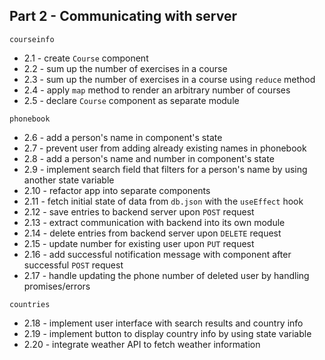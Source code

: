 ## Part 2 - Communicating with server

`courseinfo`

- 2.1 - create `Course` component
- 2.2 - sum up the number of exercises in a course
- 2.3 - sum up the number of exercises in a course using `reduce` method
- 2.4 - apply `map` method to render an arbitrary number of courses
- 2.5 - declare `Course` component as separate module

`phonebook`

- 2.6 - add a person's name in component's state
- 2.7 - prevent user from adding already existing names in phonebook
- 2.8 - add a person's name and number in component's state
- 2.9 - implement search field that filters for a person's name by using another state variable
- 2.10 - refactor app into separate components
- 2.11 - fetch initial state of data from `db.json` with the `useEffect` hook
- 2.12 - save entries to backend server upon `POST` request
- 2.13 - extract communication with backend into its own module
- 2.14 - delete entries from backend server upon `DELETE` request
- 2.15 - update number for existing user upon `PUT` request
- 2.16 - add successful notification message with component after successful `POST` request
- 2.17 - handle updating the phone number of deleted user by handling promises/errors

`countries`

- 2.18 - implement user interface with search results and country info
- 2.19 - implement button to display country info by using state variable
- 2.20 - integrate weather API to fetch weather information
